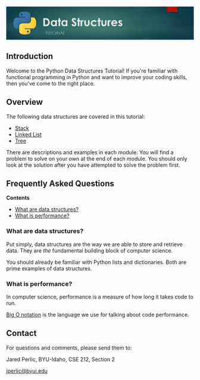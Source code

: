 ![Tutorial Banner Image](images/tutorial.jpg)

## Introduction

Welcome to the Python Data Structures Tutorial! If you're familiar with functional programming in Python and want to improve your coding skills, then you've come to the right place.

## Overview

The following data structures are covered in this tutorial:

- [Stack](1-stack.md)
- [Linked List](2-linked-list.md)
- [Tree](3-tree.md)

There are descriptions and examples in each module. You will find a problem to solve on your own at the end of each module. You should only look at the solution after you have attempted to solve the problem first.

## Frequently Asked Questions

**Contents**

* [What are data structures?](#what-are-data-structures)
* [What is performance?](#what-is-performance)

### What are data structures?

Put simply, data structures are the way we are able to store and retrieve data. They are _the_ fundamental building block of computer science.

You should already be familiar with Python lists and dictionaries. Both are prime examples of data structures.

### What is performance?

In computer science, performance is a measure of how long it takes code to run.

[Big O notation](https://en.wikipedia.org/wiki/Big_O_notation) is the language we use for talking about code performance.

## Contact

For questions and comments, please send them to:

Jared Perlic, BYU-Idaho, CSE 212, Section 2

jperlic@byui.edu